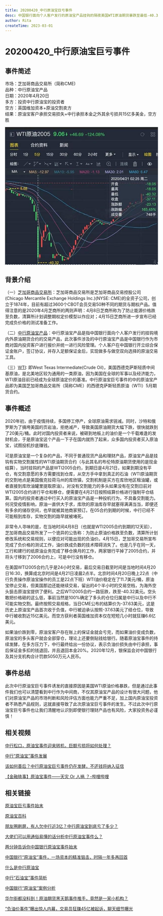 ```yaml
---
title: 20200420_中行原油宝巨亏事件
desc: 中国银行面向个人客户发行的原油宝产品挂钩的隔夜美国WTI原油期货暴跌至最低-40.3美元/桶，中行的多头持仓按照-37.63美元结算，导致中行以及其原油宝投资者被收割近15亿美金。
author: Rita
createTime: 2023-03-01
---
```


# 20200420_中行原油宝巨亏事件

## 事件简述  
市场：芝加哥商品交易所（简称CME)  
品种：中行原油宝产品  
日期：2020年4月20日  
多方：投资中行原油宝的投资者  
空方：英国维加资本+原油交割卖方  
结果：原油宝客户承担交易损失+中行承担本金之外其余亏损共15亿多美金，空方胜  

![ni](/assets/images/boc_oil.jpg)

## 背景介绍
（一）[芝加哥商品交易所](https://baike.so.com/doc/5781470-5994252.html)：芝加哥商品交易所是芝加哥商品交易控股公司(Chicago Mercantile Exchange Holdings Inc.)(NYSE: CME)的全资子公司，创立于1874年，目前有超过3600个CBOT会员交易50种不同的期货与期权产品。值得注意的是2020年4月芝商所的两则声明：4月8日芝商所称为了防止能源价格跌至负数，清算所计划调整期权定价模型以作应对；4月15日芝商所进一步宣布已经完成负价格的测试准备工作。

（二）[中行原油宝产品](https://baike.so.com/doc/25742212-30571340.html)：中行原油宝产品是指中国银行面向个人客户发行的挂钩境内外原油期货合约的交易产品，此次事件涉及的中行原油宝产品是中国银行作为市商对国内投资客户进行报价并统一进行风险管理。个人客户在中国银行开立综合保证金账户，签订协议，并存入足额保证金后，实现做多与做空双向选择的原油交易工具。

（三）[WTI](https://baike.so.com/doc/6782025-6998442.html): 即West Texas Intermediate(Crude Oil)，美国西德克萨斯轻质中间基原油，是北美地区较为通用的一类原油，因为美国在全球的军事以及经济能力，WTI原油目前已经成为全球原油定价的基准。中行原油宝巨亏事件的中的原油宝产品即为美国芝加哥商品交易所（简称CME）的西德克萨斯轻质原油（WTI）5月期货合约。

## 事件概述
2020年初，由于疫情持续，多国停工停产，全球原油需求锐减。同时，沙特和俄罗斯为了搞垮美国的页岩油，拒绝减产，导致美国原油期货大幅下跌，很快就跌到了20美元/桶。此时对国内投资者来说，被砸到地板上的油价是一个千载难逢的发财机会，于是原油宝这个产品一下子在国内就热了起来，众多国内投资者买入原油宝，试图投机抄底赚钱。

可是原油宝是一个复杂的产品，不同于普通现货产品和理财产品，原油宝产品是挂钩有实物交割属性的WTI原油期货合约（与此其名的布伦特原油期货使用的是现金结算），当时挂钩的产品是WTI2005合约，到期日是4月21日，如果到期没有平仓，有交割意愿的多方需要找到仓库，从空方手中拿到真正的石油（WTI原油期货的交割地点是美国俄克拉荷马州的库欣镇，交割机制是买方在库欣地区租油罐，或者直接到库欣油罐里提取原油）。对没有交割能力的多头如果没有在交割日前对WTI2005合约进行平仓和移仓，便需要在4月21日按照结算价格进行强制平仓结算。国内的投资者通过中行买入的原油宝产品是一种投机行为，不具备交割能力。何况受疫情影响，原油一直供大于求，库欣的原油库存早就塞得满满当当，即便还有多余的储存空间，也早就被其他商家预订。在05合约到期的时候，中行已经不可能租到库存，实物交割的路早就被堵死。

非常令人寻味的是，在当地时间4月8日（也就是WTI2005合约到期的12天前），芝加哥商品交易所发了一个诡异的公告称：为防止原油价格跌至负数，清算所计划修改系统和交易规则，以便应对可能出现的负油价。4月15日，芝加哥交易所宣布完成了负价格的测试工作，油价跌成负数的技术障碍消失了。也是几乎在同一天，工行和建行的纸原油业务完成了移仓换月的工作，两家银行平掉了2005合约，并将头寸移到了2006合约上，可是中行没有移仓。

在美国WTI2005合约几乎是24小时交易，最后交易日截至时间是当地时间4月20日16:30，换算成北京时间是4月21日凌晨2点半。北京时间4月20日晚上22点（中行负责操作原油宝操作的员工是22点下班）WTI油价稳定在了11.7美元/桶，原油宝停止交易，但美国那边还能继续交易，留出的4个半小时的交易空档，为海外空头狙击原油宝提供了便利。之后WTI2005合约一路狂跌，跌至-40.32美元。空头敢把价格砸的这么低，事前当然是100%确定了多头的仓位归属是中行以及中行不可能实物交割。最终按照交易规格，当日CME公布的结算价为-37.63美元，这是历史上原油宝产品首次收于负值，中行被迫承认按照-37.63美元了结仓位，导致中行被收割近15亿美元。而空方获利者英国维加资本仅在短短几小时就狂赚6.6亿美元。

如果油价跌到零，原油宝客户存在账上的保证金就会亏完，而如果油价变成负数，原油宝的多头客户就会全部穿仓，理论上还要倒贴钱给银行。随着原油宝事件的持续发酵，在多方压力下，中行最终给出一份协议，表示负油价损失由中行承担，事后保证金多扣的钱退回，并且退回本金20%。2020年12月，银保监会对中国银行及其分支机构合计罚款5050万元人民币。

## 事件总结
此次中行原油宝巨亏事件诱发的直接原因是美国WTI原油价格暴跌，但是通过此事件我们也可以清楚看到中行作为中间商，不仅其原油宝产品的设计有很大问题，他们对原油宝产品的市场判断和风险评估方面也能力严重不足，加上国内原油宝投资者不熟悉产品规则，这就直接导致了此次原油宝巨亏事件的发生。不过此次中行原油宝巨亏事件也让我们清醒地认识到即使银行理财产品也有风险，大家投资务必谨慎！

## 相关视频
[中行松口，原油宝事件迎来转机，巨额亏损将如何处理？](https://xima.tv/1_Z5VXfA?_sonic=0)

[中行“原油宝”事件发展](https://m.bilibili.com/video/BV18T4y137E1)

[该如何善后？中行原油宝巨亏事件仍在发酵，不还钱将纳入征信](https://m.ixigua.com/video/6820229921764278795?utm_source=shenma_video)

[【金融轶事】原油宝事件——天灾 Or 人祸 ？-哔哩哔哩](https://b23.tv/qxKBHry)
## 相关链接
[原油宝巨亏事件始末](https://baijiahao.baidu.com/s?id=1727878203716308246)

[原油宝百科](https://baike.quark.cn/c/lemma/04457768019509#/index)

[朋友圈刷屏，有人欠中行近3亿？中行原油宝到底亏了多少？](https://finance.sina.cn/2020-04-23/detail-iircuyvh9400561.d.html?from=qudao)

[大佬们可以用通俗易懂的话分析中行原油宝事件么？](https://www.zhihu.com/answer/1183110387)

[两分钟告诉你中国银行原油宝事件始末](https://finance.sina.cn/stock/relnews/hk/2020-04-22/detail-iirczymi7787892.d.html)

[中国银行“原油宝”事件，一场资本的精准狙击，时隔一年多再回首](https://view.inews.qq.com/k/20220116A0A50400?web_channel=wap&openApp=false)

[什么是中行原油宝](https://www.pf55.cn/jrcj/23348.html) 

[中行“石油宝”事件简析](https://zhuanlan.zhihu.com/p/135379180) 

[中国银行“原油宝”案例分析](https://www.docin.com/p-2858412837.html) 

[华尔街都没料到！原油期货黑天鹅事件推手，竟然是一家小机构？](https://www.docin.com/p-2858412837.html) 

[“负油价事件”曝出惊人内幕，交易员狂赚45亿被起诉，聊天细节曝光](https://www.nbd.com.cn/articles/2022-04-18/2224592.html) 
